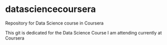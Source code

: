 datasciencecoursera
===================

Repository for Data Science course in Coursera

This git is dedicated for the Data Science Course I am attending currently at Coursera
